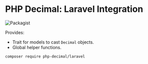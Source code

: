 # PHP Decimal: Laravel Integration

![Packagist](https://img.shields.io/packagist/v/php-decimal/laravel.svg)

Provides:
- Trait for models to cast `Decimal` objects.
- Global helper functions.

```bash
composer require php-decimal/laravel
```

